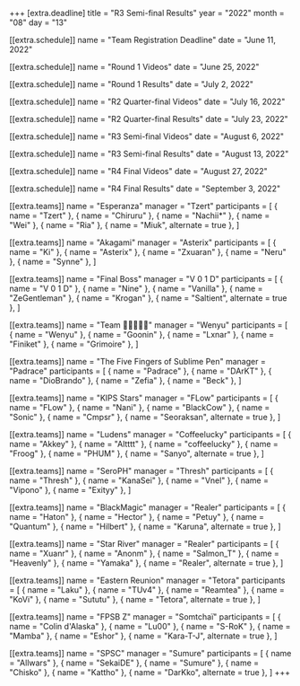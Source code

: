 +++
[extra.deadline]
title = "R3 Semi-final Results"
year = "2022"
month = "08"
day = "13"

[[extra.schedule]]
name = "Team Registration Deadline"
date = "June 11, 2022"

[[extra.schedule]]
name = "Round 1 Videos"
date = "June 25, 2022"

[[extra.schedule]]
name = "Round 1 Results"
date = "July 2, 2022"

[[extra.schedule]]
name = "R2 Quarter-final Videos"
date = "July 16, 2022"

[[extra.schedule]]
name = "R2 Quarter-final Results"
date = "July 23, 2022"

[[extra.schedule]]
name = "R3 Semi-final Videos"
date = "August 6, 2022"

[[extra.schedule]]
name = "R3 Semi-final Results"
date = "August 13, 2022"

[[extra.schedule]]
name = "R4 Final Videos"
date = "August 27, 2022"

[[extra.schedule]]
name = "R4 Final Results"
date = "September 3, 2022"

[[extra.teams]]
name = "Esperanza"
manager = "Tzert"
participants = [
	{ name = "Tzert" },
	{ name = "Chiruru" },
	{ name = "Nachii*" },
	{ name = "Wei" },
	{ name = "Ria" },
	{ name = "Miuk", alternate = true },
]

[[extra.teams]]
name = "Akagami"
manager = "Asterix"
participants = [
	{ name = "Ki" },
	{ name = "Asterix" },
	{ name = "Zxuaran" },
	{ name = "Neru" },
	{ name = "Synne" },
]

[[extra.teams]]
name = "Final Boss"
manager = "V 0 1 D"
participants = [
	{ name = "V 0 1 D" },
	{ name = "Nine" },
	{ name = "Vanilla" },
	{ name = "ZeGentleman" },
	{ name = "Krogan" },
	{ name = "Saltient", alternate = true },
]

[[extra.teams]]
name = "Team 🌺🌸🌹💐🌷"
manager = "Wenyu"
participants = [
	{ name = "Wenyu" },
	{ name = "Goonin" },
	{ name = "Lxnar" },
	{ name = "Finiket" },
	{ name = "Grimoire" },
]

[[extra.teams]]
name = "The Five Fingers of Sublime Pen"
manager = "Padrace"
participants = [
	{ name = "Padrace" },
	{ name = "DArKT" },
	{ name = "DioBrando" },
	{ name = "Zefia" },
	{ name = "Beck" },
]

[[extra.teams]]
name = "KIPS Stars"
manager = "FLow"
participants = [
	{ name = "FLow" },
	{ name = "Nani" },
	{ name = "BlackCow" },
	{ name = "Sonic" },
	{ name = "Cmpsr" },
	{ name = "Seoraksan", alternate = true },
]

[[extra.teams]]
name = "Ludens"
manager = "Coffeelucky"
participants = [
	{ name = "Akkey" },
	{ name = "Altttt" },
	{ name = "coffeelucky" },
	{ name = "Froog" },
	{ name = "PHUM" },
	{ name = "Sanyo", alternate = true },
]

[[extra.teams]]
name = "SeroPH"
manager = "Thresh"
participants = [
	{ name = "Thresh" },
	{ name = "KanaSei" },
	{ name = "Vnel" },
	{ name = "Vipono" },
	{ name = "Exityy" },
]

[[extra.teams]]
name = "BlackMagic"
manager = "Realer"
participants = [
	{ name = "Haton" },
	{ name = "Hector" },
	{ name = "Petuy" },
	{ name = "Quantum" },
	{ name = "Hilbert" },
	{ name = "Karuna", alternate = true },
]

[[extra.teams]]
name = "Star River"
manager = "Realer"
participants = [
	{ name = "Xuanr" },
	{ name = "Anonm" },
	{ name = "Salmon_T" },
	{ name = "Heavenly" },
	{ name = "Yamaka" },
	{ name = "Realer", alternate = true },
]

[[extra.teams]]
name = "Eastern Reunion"
manager = "Tetora"
participants = [
	{ name = "Laku" },
	{ name = "TUv4" },
	{ name = "Reamtea" },
	{ name = "KoVi" },
	{ name = "Sututu" },
	{ name = "Tetora", alternate = true },
]

[[extra.teams]]
name = "FPSB Z"
manager = "Somtchaï"
participants = [
	{ name = "Colin d'Alaska" },
	{ name = "Lu00" },
	{ name = "S-RoK" },
	{ name = "Mamba" },
	{ name = "Eshor" },
	{ name = "Kara-T-J", alternate = true },
]

[[extra.teams]]
name = "SPSC"
manager = "Sumure"
participants = [
	{ name = "Allwars" },
	{ name = "SekaiDE" },
	{ name = "Sumure" },
	{ name = "Chisko" },
	{ name = "Kattho" },
	{ name = "DarKko", alternate = true },
]
+++
